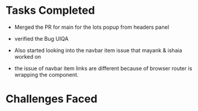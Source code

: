 # Tasks Completed

- Merged the  PR for main for the lots popup from headers panel

- verified the Bug UIQA

- Also started looking into the navbar item issue that mayank & ishaia worked on

- the issue of navbar  item links are different because of browser router is wrapping the component.


# Challenges Faced

